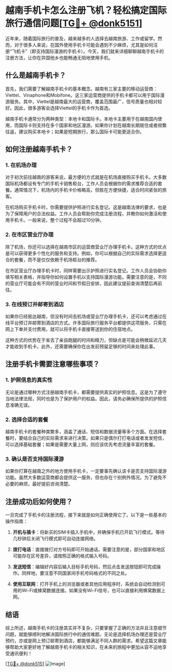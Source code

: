 # 越南手机卡怎么注册飞机？轻松搞定国际旅行通信问题[[TG💪+ @donk5151](https://t.me/s/donk5151)]

近年来，随着国际旅行的普及，越来越多的人选择去越南旅游、工作或留学。然而，对于很多人来说，在国外使用手机卡可能会遇到不少麻烦，尤其是如何注册“飞机卡”（即支持国际漫游的手机卡）。今天，我们就来详细聊聊越南手机卡的注册方法，让你在异国他乡也能畅通无阻地使用手机。

## 什么是越南手机卡？

首先，我们需要了解越南手机卡的基本概念。越南有三家主要的移动运营商：Viettel、Vinaphone和Mobifone。这三家运营商提供的手机卡都可以用于国际漫游服务。其中，Viettel是越南最大的运营商，覆盖范围最广，信号质量也相对较好。因此，很多游客会选择Viettel的手机卡作为首选。

越南手机卡通常分为两种类型：本地卡和国际卡。本地卡主要用于在越南国内使用，而国际卡则支持在多个国家和地区漫游。如果你计划在越南长期居住或者频繁往返，建议购买本地卡；如果是短期旅行，那么国际卡可能更适合你。

## 如何注册越南手机卡？

### 1. 在机场办理

对于初次前往越南的游客来说，最方便的方式就是在机场直接购买手机卡。大多数国际机场都设有专门的手机卡销售柜台，工作人员会根据你的需求推荐合适的套餐。通常情况下，机场内的手机卡价格略高，但胜在方便快捷，适合时间紧张的旅客。

在机场购买手机卡时，你需要提供护照进行实名登记。这是越南法律的要求，也是为了保障用户的合法权益。工作人员会帮助你完成注册流程，并教你如何激活和使用手机卡。一般来说，整个过程不会超过10分钟。

### 2. 在市区营业厅办理

除了机场，你还可以选择在越南市区的运营商营业厅办理手机卡。这种方式的优点是可以获得更多个性化的服务和支持。例如，你可以根据自己的实际需求选择更适合的套餐，而不是仅仅依赖于机场柜台的推荐。

在市区营业厅办理手机卡时，同样需要出示护照进行实名登记。工作人员会协助你填写相关表格，并指导你如何设置手机以支持国际漫游功能。需要注意的是，不同的营业厅可能会有不同的营业时间和节假日安排，因此建议提前查询清楚后再前往。

### 3. 在线预订并邮寄到酒店

如果你已经抵达越南，但没有时间去机场或营业厅办理手机卡，还可以考虑通过在线平台预订并邮寄到酒店的方式。许多国际旅行服务平台都提供这项服务，只需在网上下单并支付费用，就可以将手机卡直接寄送到你的住宿地点。

这种方式的优势在于省去了亲自跑腿的时间和精力，但缺点是可能会稍微延迟几天才能收到手机卡。此外，还需要确保你在出发前预留足够的时间来处理此事。

## 注册手机卡需要注意哪些事项？

### 1. 护照信息的真实性

无论是通过哪种方式注册越南手机卡，都需要提供真实的护照信息。这是为了遵守当地法律法规，同时也是为了保护用户的权益。因此，请务必确保所提供的护照信息准确无误。

### 2. 选择合适的套餐

越南手机卡的套餐种类繁多，涵盖了通话、短信和数据流量等多个方面。在选择套餐时，要结合自己的实际需求来进行决策。如果只是偶尔打打电话或者发发短信，可以选择基础套餐；如果是需要大量上网，则应该优先考虑流量丰富的套餐。

### 3. 确认是否支持国际漫游

如果你打算在越南之外的地方使用手机卡，一定要事先确认该卡是否支持国际漫游功能。虽然大多数运营商都会提供这一服务，但也存在个别例外情况。为了避免不必要的麻烦，最好提前咨询清楚。

## 注册成功后如何使用？

一旦完成了手机卡的注册流程，接下来就是如何正确使用它了。以下是一些基本的操作指南：

1. **开机与插卡**：将新买的SIM卡插入手机中，并确保手机已开启飞行模式。等待几秒钟后关闭飞行模式即可自动连接网络。
   
2. **拨打电话**：直接拨打对方号码即可开始通话。需要注意的是，部分国家和地区可能存在区号差异，请按照正确的格式输入号码。

3. **发送短信**：编辑好内容后输入目标手机号码，然后点击发送按钮即可完成操作。同样地，要注意不同国家间手机号码格式的不同之处。

4. **使用互联网**：打开手机上的浏览器或者其他应用程序时，系统会自动检测到可用的Wi-Fi或蜂窝数据连接。如果没有Wi-Fi信号，也可以直接利用蜂窝数据上网。

## 结语

综上所述，越南手机卡的注册其实并不复杂，只要掌握了正确的方法并且注意细节问题，就能够顺利地解决国际旅行中的通信难题。无论是选择机场办理还是营业厅预约，亦或是网上预订邮寄到酒店，都能够满足不同人群的需求。希望这篇文章能够帮助大家更好地了解越南手机卡的相关知识，在未来的旅程中更加从容不迫地享受通讯便利！

[[TG💪+ @donk5151](https://t.me/s/donk5151) ![Image](https://i.postimg.cc/rwNCRYN7/Snipaste-2025-04-30-17-27-05.png)]